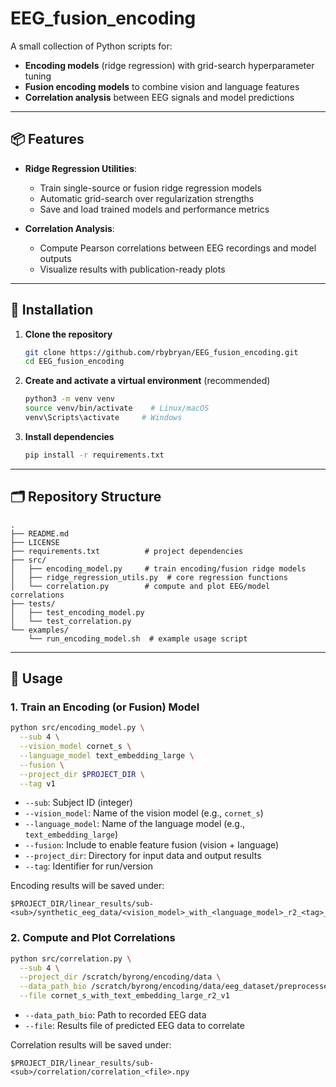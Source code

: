 # EEG_fusion_encoding

A small collection of Python scripts for:
- **Encoding models** (ridge regression) with grid-search hyperparameter tuning
- **Fusion encoding models** to combine vision and language features
- **Correlation analysis** between EEG signals and model predictions

---

## 📦 Features

- **Ridge Regression Utilities**:
  - Train single-source or fusion ridge regression models
  - Automatic grid-search over regularization strengths
  - Save and load trained models and performance metrics

- **Correlation Analysis**:
  - Compute Pearson correlations between EEG recordings and model outputs
  - Visualize results with publication-ready plots

---

## 🚀 Installation

1. **Clone the repository**

   ```bash
   git clone https://github.com/rbybryan/EEG_fusion_encoding.git
   cd EEG_fusion_encoding
   ```

2. **Create and activate a virtual environment** (recommended)

   ```bash
   python3 -m venv venv
   source venv/bin/activate    # Linux/macOS
   venv\Scripts\activate     # Windows
   ```

3. **Install dependencies**

   ```bash
   pip install -r requirements.txt
   ```

---

## 🗂 Repository Structure

```text
.
├── README.md
├── LICENSE
├── requirements.txt          # project dependencies
├── src/
│   ├── encoding_model.py     # train encoding/fusion ridge models
│   ├── ridge_regression_utils.py  # core regression functions
│   └── correlation.py        # compute and plot EEG/model correlations
├── tests/
│   ├── test_encoding_model.py
│   └── test_correlation.py
└── examples/
    └── run_encoding_model.sh  # example usage script
```

---

## 🔧 Usage

### 1. Train an Encoding (or Fusion) Model

```bash
python src/encoding_model.py \
  --sub 4 \
  --vision_model cornet_s \
  --language_model text_embedding_large \
  --fusion \
  --project_dir $PROJECT_DIR \
  --tag v1
```

- `--sub`: Subject ID (integer)
- `--vision_model`: Name of the vision model (e.g., `cornet_s`)
- `--language_model`: Name of the language model (e.g., `text_embedding_large`)
- `--fusion`: Include to enable feature fusion (vision + language)
- `--project_dir`: Directory for input data and output results
- `--tag`: Identifier for run/version

Encoding results will be saved under:
```
$PROJECT_DIR/linear_results/sub-<sub>/synthetic_eeg_data/<vision_model>_with_<language_model>_r2_<tag>_all.npy
```

### 2. Compute and Plot Correlations

```bash
python src/correlation.py \
  --sub 4 \
  --project_dir /scratch/byrong/encoding/data \
  --data_path_bio /scratch/byrong/encoding/data/eeg_dataset/preprocessed_eeg_data_v1 \
  --file cornet_s_with_text_embedding_large_r2_v1
```

- `--data_path_bio`: Path to recorded EEG data
- `--file`: Results file of predicted EEG data to correlate

Correlation results will be saved under:
```
$PROJECT_DIR/linear_results/sub-<sub>/correlation/correlation_<file>.npy
```

